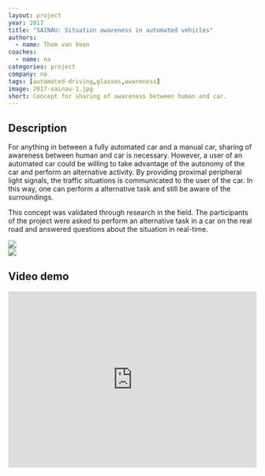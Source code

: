```yaml
---
layout: project
year: 2017
title: "SAINAU: Situation awareness in automated vehicles"
authors: 
  - name: Thom van Veen
coaches:
  - name: na
categories: project
company: na
tags: [automated-driving,glasses,awareness]
image: 2017-sainau-1.jpg
short: Concept for sharing of awareness between human and car.
---
```


## Description
For anything in between a fully automated car and a manual car, sharing of awareness between human and car is necessary. However, a user of an automated car could be willing to take advantage of the autonomy of the car and perform an alternative activity. By providing proximal peripheral light signals, the traffic situations is communicated to the user of the car. In this way, one can perform a alternative task and still be aware of the surroundings.

This concept was validated through research in the field. The participants of the project were asked to perform an alternative task in a car on the real road and answered questions about the situation in real-time.

<div class="project-image">
  <img src="/assets/img/2017-sainau-2.jpg">
</div>
<div class="project-image">
  <img src="/assets/img/2017-sainau-3.jpg">
</div>

## Video demo
<iframe style="display:inline-block; border:0px solid #FFF; width: 100%; height: 358px" src="https://www.youtube.com/embed/eYlm5d0JH-I?playlist=eYlm5d0JH-I&loop=1&autoplay=1&mute=1" frameborder="0" allowfullscreen></iframe>
